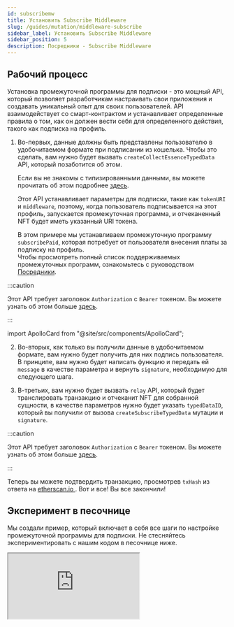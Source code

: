 ```yaml
---
id: subscribemw
title: Установить Subscribe Middleware
slug: /guides/mutation/middleware-subscribe
sidebar_label: Установить Subscribe Middleware
sidebar_position: 5
description: Посредники - Subscribe Middleware
---
```


## Рабочий процесс

Установка промежуточной программы для подписки - это мощный API, который позволяет разработчикам настраивать свои приложения и создавать уникальный опыт для своих пользователей. API взаимодействует со смарт-контрактом и устанавливает определенные правила о том, как он должен вести себя для определенного действия, такого как подписка на профиль.

1. Во-первых, данные должны быть представлены пользователю в удобочитаемом формате при подписании из кошелька. Чтобы это сделать, вам нужно будет вызвать `createCollectEssenceTypedData` API, который позаботится об этом.

   Если вы не знакомы с типизированными данными, вы можете прочитать об этом подробнее [здесь](https://eips.ethereum.org/EIPS/eip-712).

   Этот API устанавливает параметры для подписки, такие как `tokenURI` и `middleware`, поэтому, когда пользователь подписывается на этот профиль, запускается промежуточная программа, и отчеканенный NFT будет иметь указанный URI токена.

   В этом примере мы устанавливаем промежуточную программу `subscribePaid`, которая потребует от пользователя внесения платы за подписку на профиль.<br/>
   Чтобы просмотреть полный список поддерживаемых промежуточных программ, ознакомьтесь с руководством [Посредники](/concepts/middleware).

:::caution

Этот API требует заголовок `Authorization` с `Bearer` токеном. Вы можете узнать об этом больше [здесь](/api/authentication/user-login).

:::

import ApolloCard from "@site/src/components/ApolloCard";

<ApolloCard queryName="createSetSubscribeDataTypedData" />

2. Во-вторых, как только вы получили данные в удобочитаемом формате, вам нужно будет получить для них подпись пользователя. В принципе, вам нужно будет написать функцию и передать ей `message` в качестве параметра и вернуть `signature`, необходимую для следующего шага.

3. В-третьих, вам нужно будет вызвать `relay` API, который будет транслировать транзакцию и отчеканит NFT для собранной сущности, в качестве параметров нужно будет указать `typedDataID`, который вы получили от вызова `createSubscribeTypedData` мутации и `signature`.

:::caution

Этот API требует заголовок `Authorization` с `Bearer` токеном. Вы можете узнать об этом больше [здесь](/api/authentication/user-login).

:::

<ApolloCard queryName="relay" />

Теперь вы можете подтвердить транзакцию, просмотрев `txHash` из ответа на [etherscan.io ](http://etherscan.io). Вот и все! Вы все закончили!

## Эксперимент в песочнице

Мы создали пример, который включает в себя все шаги по настройке промежуточной программы для подписки. Не стесняйтесь экспериментировать с нашим кодом в песочнице ниже.

<iframe src="https://codesandbox.io/embed/set-middleware-subscribe-bc24yk?codemirror=1&fontsize=14&hidenavigation=0&theme=dark&runonclick=1&view=split&module=/src/App.tsx"
     title="set-middleware-subscribe"
    allow="accelerometer; ambient-light-sensor; camera; encrypted-media; geolocation; gyroscope; hid; microphone; midi; payment; usb; vr; xr-spatial-tracking"
    sandbox="allow-forms allow-modals allow-popups allow-presentation allow-same-origin allow-scripts"
></iframe>

